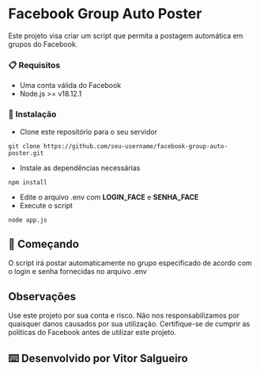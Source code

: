 # Facebook Group Auto Poster

Este projeto visa criar um script que permita a postagem automática em grupos do Facebook.

### 📋 Requisitos

* Uma conta válida do Facebook
* Node.js >= v18.12.1

### 🔧 Instalação

* Clone este repositório para o seu servidor
```
git clone https://github.com/seu-username/facebook-group-auto-poster.git
```
* Instale as dependências necessárias
```
npm install
```
* Edite o arquivo .env com **LOGIN_FACE** e **SENHA_FACE**
* Execute o script
```
node app.js
```

## 🚀 Começando
O script irá postar automaticamente no grupo especificado de acordo com o login e senha fornecidas no arquivo .env


## Observações
Use este projeto por sua conta e risco. Não nos responsabilizamos por quaisquer danos causados por sua utilização.
Certifique-se de cumprir as políticas do Facebook antes de utilizar este projeto.

## ⌨️ Desenvolvido por Vitor Salgueiro 